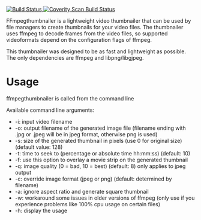 [![Build Status](https://travis-ci.org/dirkvdb/ffmpegthumbnailer.svg?branch=master)](https://travis-ci.org/dirkvdb/ffmpegthumbnailer)<a href="https://scan.coverity.com/projects/5008">
  <img alt="Coverity Scan Build Status"
       src="https://scan.coverity.com/projects/5008/badge.svg"/>
</a>

FFmpegthumbnailer is a lightweight video thumbnailer that can be used by file
managers to create thumbnails for your video files. The thumbnailer uses ffmpeg
to decode frames from the video files, so supported videoformats depend on the
configuration flags of ffmpeg.

This thumbnailer was designed to be as fast and lightweight as possible. The
only dependencies are ffmpeg and libpng/libgjpeg.

# Usage #
ffmpegthumbnailer is called from the command line

Available command line arguments:
  * -i: input video filename
  * -o: output filename of the generated image file (filename ending with .jpg or .jpeg will be in jpeg format, otherwise png is used)
  * -s: size of the generated thumbnail in pixels (use 0 for original size) (default value: 128)
  * -t: time to seek to (percentage or absolute time hh:mm:ss) (default: 10)
  * -f: use this option to overlay a movie strip on the generated thumbnail
  * -q: image quality (0 = bad, 10 = best) (default: 8) only applies to jpeg output
  * -c: override image format (jpeg or png) (default: determined by filename)
  * -a: ignore aspect ratio and generate square thumbnail
  * -w: workaround some issues in older versions of ffmpeg (only use if you experience problems like 100% cpu usage on certain files)
  * -h: display the usage
